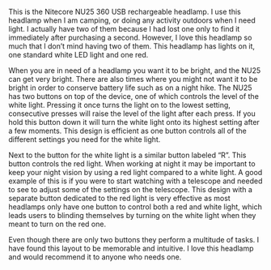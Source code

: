 This is the Nitecore NU25 360 USB rechargeable headlamp. I use this headlamp when I am camping, or doing any activity outdoors when I need light. I actually have two of them because I had lost one only to find it immediately after purchasing a second. However, I love this headlamp so much that I don’t mind having two of them. This headlamp has lights on it, one standard white LED light and one red. 

When you are in need of a headlamp you want it to be bright, and the NU25 can get very bright. There are also times where you might not want it to be bright in order to conserve battery life such as on a night hike. The NU25 has two buttons on top of the device, one of which controls the level of the white light. Pressing it once turns the light on to the lowest setting, consecutive presses will raise the level of the light after each press. If you hold this button down it will turn the white light onto its highest setting after a few moments. This design is efficient as one button controls all of the different settings you need for the white light.

Next to the button for the white light is a similar button labeled “R”. This button controls the red light. When working at night it may be important to keep your night vision by using a red light compared to a white light. A good example of this is if you were to start watching with a telescope and needed to see to adjust some of the settings on the telescope. This design with a separate button dedicated to the red light is very effective as most headlamps only have one button to control both a red and white light, which leads users to blinding themselves by turning on the white light when they meant to turn on the red one. 

Even though there are only two buttons they perform a multitude of tasks. I have found this layout to be memorable and intuitive. I love this headlamp and would recommend it to anyone who needs one. 
